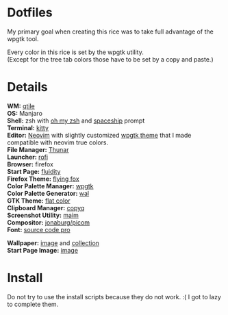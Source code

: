 # Dotfiles
My primary goal when creating this rice was to take full advantage of the wpgtk tool.

Every color in this rice is set by the wpgtk utility.  
(Except for the tree tab colors those have to be set by a copy and paste.)

# Details
**WM:** [qtile](http://www.qtile.org/)  
**OS:** Manjaro  
**Shell:** zsh with [oh my zsh](https://github.com/ohmyzsh/ohmyzsh) and [spaceship](https://github.com/denysdovhan/spaceship-prompt) prompt  
**Terminal:** [kitty](https://github.com/kovidgoyal/kitty)  
**Editor:** [Neovim](https://neovim.io/) with slightly customized [wpgtk theme](https://github.com/deviantfero/wpgtk.vim) that I made compatible with neovim true colors.  
**File Manager:** [Thunar](https://wiki.archlinux.org/title/Thunar)  
**Launcher:** [rofi](https://github.com/davatorium/rofi)   
**Browser:** firefox   
**Start Page:** [fluidity](https://github.com/PrettyCoffee/fluidity)  
**Firefox Theme:** [flying fox](https://flyingfox.netlify.app/)  
**Color Palette Manager:** [wpgtk](https://github.com/deviantfero/wpgtk)   
**Color Palette Generator:** [wal](https://github.com/dylanaraps/pywal)  
**GTK Theme:** [flat color](https://github.com/Misterio77/base16-gtk-flatcolor)  
**Clipboard Manager:** [copyq](https://hluk.github.io/CopyQ/)  
**Screenshot Utility:** [maim](https://github.com/naelstrof/maim)  
**Compositor:** [jonaburg/picom](https://github.com/jonaburg/picom)  
**Font:** [source code pro](https://github.com/adobe-fonts/source-code-pro)

**Wallpaper:** [image](https://i.imgur.com/LnFOXBB.png) and [collection](https://imgur.com/a/XRAfu?gallery)  
**Start Page Image:** [image](https://filmschoolrejects.com/wp-content/uploads/2020/06/whisper-of-the-heart.png)

# Install
Do not try to use the install scripts because they do not work. :(
I got to lazy to complete them.
